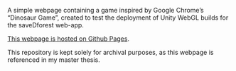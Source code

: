 A simple webpage containing a game inspired by Google Chrome’s “Dinosaur Game”, created to test the deployment of Unity WebGL builds for the saveDforest web-app. 

[This webpage is hosted on Github Pages](https://ricardosantosfc.github.io/Game_Test_Browser/).

This repository is kept solely for archival purposes, as this webpage is referenced in my master thesis.
